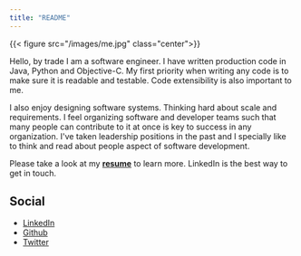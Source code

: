 ```yaml
---
title: "README"
---
```


{{< figure src="/images/me.jpg" class="center">}}

Hello, by trade I am a software engineer. I have written production code in Java, Python and Objective-C. My first priority when writing any code is to make sure it is readable and testable. Code extensibility is also important to me.

I also enjoy designing software systems. Thinking hard about scale and requirements. I feel organizing software and developer teams such that many people can contribute to it at once is key to success in any organization. I've taken leadership positions in the past and I specially like to think and read about people aspect of software development.

Please take a look at my
**[resume](/GrivanThapar2020.pdf)** to learn more. LinkedIn is the best way to get in touch.

## Social
* [LinkedIn](https://www.linkedin.com/in/grivanthapar/)
* [Github](https://github.com/grivan)
* [Twitter](https://twitter.com/grivan)
